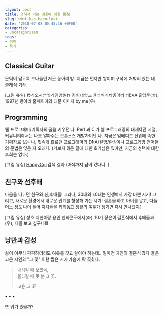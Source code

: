 ```yaml
---
layout: post
title: 잊혀져 가는 것들에 대한 鄕愁
slug: what-has-been-lost
date: '2010-07-08 00:45:16 +0900'
categories:
- uncategorized
tags:
- 취미
- 특기
---
```


## Classical Guitar

문턱이 닳도록 드나들던 저곳 동아리 방. 지금은 먼지만 쌓이며 구석에 처박혀 있는 내 클래식 기타.

[그림 유실] 15기오지연/9기김영일作 경희대학교 클래식기타동아리 HEXA 출입문(좌), 1997년 동아리 홈페이지의 대문 이미지 by me(우)

## Programming

웹 프로그래머/기획자의 꿈을 키우던 나. Perl 과 C 가 웹 프로그래밍의 대세이던 시절, 커뮤니티에서는 나름 알아주는 오픈소스 개발자이던 나. 지금은 임베디드 산업에 속한 기획자로 있는 나, 핏속에 흐르던 프로그래머의 DNA/갈망/환상이나 프로그래밍 언어들의 문법은 잊은 지 오래다. (가보지 않은 길에 대한 호기심은 있지만, 지금의 선택에 대한 후회는 없다.)
 
[그림 유실] [HappyCgi](http://www.happycgi.com/all_search.php?search_word=%B1%E8%C1%D6%BF%F8) 검색 결과 (아직까지 남아 있다니..)

## 친구와 선후배

마음을 나누던 친구와 선,후배들! 그러나, 30대와 40대는 인생에서 가장 바쁜 시기! 그리고, 새로운 환경에서 새로운 관계를 형성해 가는 시기! 결혼을 하고 아이를 낳고, 다들 어느 정도 나이 들어 자녀들을 키워놓고 생활의 여유가 생기면 다시 만나겠지?

[그림 유실] 성호 지현이랑 용인 한화콘도에서(좌), 10기 장윤이 결혼식에서 후배들과(우), 다들 보고 싶구나!!! 

## 낭만과 감성

삶이 아무리 팍팍하더라도 여유를 갖고 살아야 하는데.. 얼마전 지인의 결혼식 갔다 들은 고은 시인의 "그 꽃" 이란 짧은 시가 가슴에 팍 꽂혔다. 

> 내려갈 때 보았네,  
> 올라갈 때 못 본 그 꽃. 
> 
> <footer>고은 <cite>그 꽃</cite></footer>

<div class="spacer">• • •</div>

또 뭐가 있을까?
